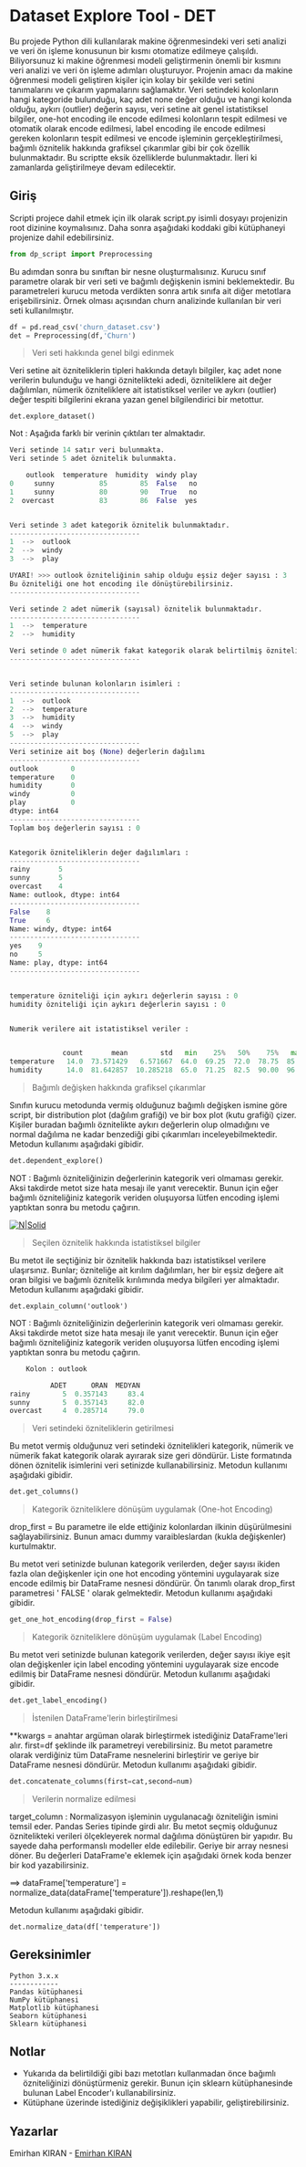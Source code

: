 # Dataset Explore Tool - DET



Bu projede Python dili kullanılarak makine öğrenmesindeki veri seti analizi ve veri ön işleme konusunun bir kısmı otomatize edilmeye çalışıldı. Biliyorsunuz ki makine öğrenmesi modeli geliştirmenin önemli bir kısmını veri analizi ve veri ön işleme adımları oluşturuyor. Projenin amacı da makine öğrenmesi modeli geliştiren kişiler için kolay bir şekilde veri setini tanımalarını ve çıkarım yapmalarını sağlamaktır. Veri setindeki kolonların hangi kategoride bulunduğu, kaç adet none değer olduğu ve hangi kolonda olduğu, aykırı (outlier) değerin sayısı, veri setine ait genel istatistiksel bilgiler, one-hot encoding ile encode edilmesi kolonların tespit edilmesi ve otomatik olarak encode edilmesi, label encoding ile encode edilmesi gereken kolonların tespit edilmesi ve encode işleminin gerçekleştirilmesi, bağımlı öznitelik hakkında grafiksel çıkarımlar gibi bir çok özellik bulunmaktadır. Bu scriptte eksik özelliklerde bulunmaktadır. İleri ki zamanlarda geliştirilmeye devam edilecektir.



## Giriş



Scripti projece dahil etmek için ilk olarak script.py isimli dosyayı projenizin root dizinine koymalısınız. Daha sonra aşağıdaki koddaki gibi kütüphaneyi projenize dahil edebilirsiniz.

````python
from dp_script import Preprocessing
````



Bu adımdan sonra bu sınıftan bir nesne oluşturmalısınız. Kurucu sınıf parametre olarak bir veri seti ve bağımlı değişkenin ismini beklemektedir. Bu parametreleri kurucu metoda verdikten sonra artık sınıfa ait diğer metotlara erişebilirsiniz. Örnek olması açısından churn analizinde kullanılan bir veri seti kullanılmıştır.

````python
df = pd.read_csv('churn_dataset.csv')
det = Preprocessing(df,'Churn')
````



> Veri seti hakkında genel bilgi edinmek

Veri setine ait özniteliklerin tipleri hakkında detaylı bilgiler, kaç adet none verilerin bulunduğu ve hangi öznitelikteki adedi, özniteliklere ait değer dağılımları, nümerik özniteliklere ait istatistiksel veriler ve aykırı (outlier) değer tespiti bilgilerini ekrana yazan genel bilgilendirici bir metottur.

````
det.explore_dataset()
````

Not : Aşağıda farklı bir verinin çıktıları ter almaktadır.

````python
Veri setinde 14 satır veri bulunmakta.
Veri setinde 5 adet öznitelik bulunmakta.

    outlook  temperature  humidity  windy play
0     sunny           85        85  False   no
1     sunny           80        90   True   no
2  overcast           83        86  False  yes


Veri setinde 3 adet kategorik öznitelik bulunmaktadır.
--------------------------------
1  -->  outlook
2  -->  windy
3  -->  play

UYARI! >>> outlook özniteliğinin sahip olduğu eşsiz değer sayısı : 3
Bu özniteliği one hot encoding ile dönüştürebilirsiniz.
--------------------------------

Veri setinde 2 adet nümerik (sayısal) öznitelik bulunmaktadır.
--------------------------------
1  -->  temperature
2  -->  humidity

Veri setinde 0 adet nümerik fakat kategorik olarak belirtilmiş öznitelik var.
--------------------------------


Veri setinde bulunan kolonların isimleri : 
--------------------------------
1  -->  outlook
2  -->  temperature
3  -->  humidity
4  -->  windy
5  -->  play
--------------------------------
Veri setinize ait boş (None) değerlerin dağılımı
--------------------------------
outlook        0
temperature    0
humidity       0
windy          0
play           0
dtype: int64
--------------------------------
Toplam boş değerlerin sayısı : 0


Kategorik özniteliklerin değer dağılımları : 
--------------------------------
rainy       5
sunny       5
overcast    4
Name: outlook, dtype: int64
--------------------------------
False    8
True     6
Name: windy, dtype: int64
--------------------------------
yes    9
no     5
Name: play, dtype: int64
--------------------------------


temperature özniteliği için aykırı değerlerin sayısı : 0
humidity özniteliği için aykırı değerlerin sayısı : 0


Numerik verilere ait istatistiksel veriler : 


             count       mean        std   min    25%   50%    75%   max
temperature   14.0  73.571429   6.571667  64.0  69.25  72.0  78.75  85.0
humidity      14.0  81.642857  10.285218  65.0  71.25  82.5  90.00  96.0
````





> Bağımlı değişken hakkında grafiksel çıkarımlar

Sınıfın kurucu metodunda vermiş olduğunuz bağımlı değişken ismine göre script, bir distribution plot (dağılım grafiği) ve bir box plot (kutu grafiği) çizer. Kişiler buradan bağımlı öznitelikte aykırı değerlerin olup olmadığını ve normal dağılıma ne kadar benzediği gibi çıkarımları inceleyebilmektedir. Metodun kullanımı aşağıdaki gibidir.

````python
det.dependent_explore()
````



NOT : Bağımlı özniteliğinizin değerlerinin kategorik veri olmaması gerekir. Aksi takdirde metot size hata mesajı ile yanıt verecektir. Bunun için eğer bağımlı özniteliğiniz kategorik veriden oluşuyorsa lütfen encoding işlemi yaptıktan sonra bu metodu çağırın.

[![N|Solid](depend_plot.png)](depend_plot.png)





> Seçilen öznitelik hakkında istatistiksel bilgiler

Bu metot ile seçtiğiniz bir öznitelik hakkında bazı istatistiksel verilere ulaşırsınız. Bunlar; özniteliğe ait kırılım dağılımları, her bir eşsiz değere ait oran bilgisi ve bağımlı öznitelik kırılımında medya bilgileri yer almaktadır. Metodun kullanımı aşağıdaki gibidir.

````
det.explain_column('outlook')
````



NOT : Bağımlı özniteliğinizin değerlerinin kategorik veri olmaması gerekir. Aksi takdirde metot size hata mesajı ile yanıt verecektir. Bunun için eğer bağımlı özniteliğiniz kategorik veriden oluşuyorsa lütfen encoding işlemi yaptıktan sonra bu metodu çağırın.

````python
	Kolon : outlook

          ADET      ORAN  MEDYAN 
rainy        5  0.357143     83.4
sunny        5  0.357143     82.0
overcast     4  0.285714     79.0
````





> Veri setindeki özniteliklerin getirilmesi

Bu metot vermiş olduğunuz veri setindeki öznitelikleri kategorik, nümerik ve nümerik fakat kategorik olarak ayırarak size geri döndürür. Liste formatında dönen öznitelik isimlerini veri setinizde kullanabilirsiniz. Metodun kullanımı aşağıdaki gibidir.

````python
det.get_columns()
````





> Kategorik özniteliklere dönüşüm uygulamak (One-hot Encoding)

drop_first = Bu parametre ile elde ettiğiniz kolonlardan ilkinin düşürülmesini sağlayabilirsiniz. Bunun amacı dummy varaibleslardan (kukla değişkenler) kurtulmaktır. 

Bu metot veri setinizde bulunan kategorik verilerden, değer sayısı ikiden fazla olan değişkenler için one hot encoding yöntemini uygulayarak size encode edilmiş bir DataFrame nesnesi döndürür. Ön tanımlı olarak  drop_first parametresi ' FALSE ' olarak gelmektedir. Metodun kullanımı aşağıdaki gibidir.

````python
get_one_hot_encoding(drop_first = False)
````





> Kategorik özniteliklere dönüşüm uygulamak (Label Encoding)

Bu metot veri setinizde bulunan kategorik verilerden, değer sayısı ikiye eşit olan değişkenler için label encoding yöntemini uygulayarak size encode edilmiş bir DataFrame nesnesi döndürür. Metodun kullanımı aşağıdaki gibidir.

````python
det.get_label_encoding()
````





>İstenilen DataFrame'lerin birleştirilmesi

**kwargs = anahtar argüman olarak birleştirmek istediğiniz DataFrame'leri alır. first=df şeklinde ilk parametreyi verebilirsiniz. Bu metot parametre olarak verdiğiniz tüm DataFrame nesnelerini birleştirir ve geriye bir DataFrame nesnesi döndürür. Metodun kullanımı aşağıdaki gibidir.

````python
det.concatenate_columns(first=cat,second=num)
````





>Verilerin normalize edilmesi



target_column : Normalizasyon işleminin uygulanacağı özniteliğin ismini temsil eder. Pandas Series tipinde girdi alır. Bu metot seçmiş olduğunuz öznitelikteki verileri ölçekleyerek normal dağılıma dönüştüren bir yapıdır. Bu sayede daha performanslı modeller elde edilebilir. Geriye bir array nesnesi döner. Bu değerleri DataFrame'e eklemek için aşağıdaki örnek koda benzer bir kod yazabilirsiniz.

 ==> dataFrame['temperature'] = normalize_data(dataFrame['temperature']).reshape(len,1)

Metodun kullanımı aşağıdaki gibidir.

````
det.normalize_data(df['temperature'])
````



## Gereksinimler

````
Python 3.x.x
------------
Pandas kütüphanesi
NumPy kütüphanesi
Matplotlib kütüphanesi
Seaborn kütüphanesi
Sklearn kütüphanesi
````



## Notlar

* Yukarıda da belirtildiği gibi bazı metotları kullanmadan önce bağımlı özniteliğinizi dönüştürmeniz gerekir. Bunun için sklearn kütüphanesinde bulunan Label Encoder'ı kullanabilirsiniz.
* Kütüphane üzerinde istediğiniz değişiklikleri yapabilir, geliştirebilirsiniz.



## Yazarlar

Emirhan KIRAN - [Emirhan KIRAN](https://www.linkedin.com/in/emir-kiran/)